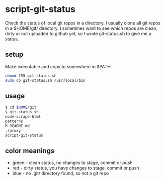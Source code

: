 # script-git-status

Check the status of local git repos in a directory.  I usually clone all git repos
in a $HOME/git/ directory.  I sometimes want to see which repos are clean, dirty or not
uploaded to github yet, so I wrote git-status.sh to give me a status.


## setup

Make executable and copy to somewhere in $PATH

```sh
chmod 755 git-status.sh
sudo cp git-status.sh /usr/local/bin
```

## usage

```sh
$ cd $HOME/git
$ git-status.sh
node-scrape-html
patterns
M README.md
./proxy
script-git-status
```

## color meanings

- green - clean status, no changes to stage, commit or push
- red - dirty status, you have changes to stage, commit or push
- blue - no .git/ directory found, so not a git repo

